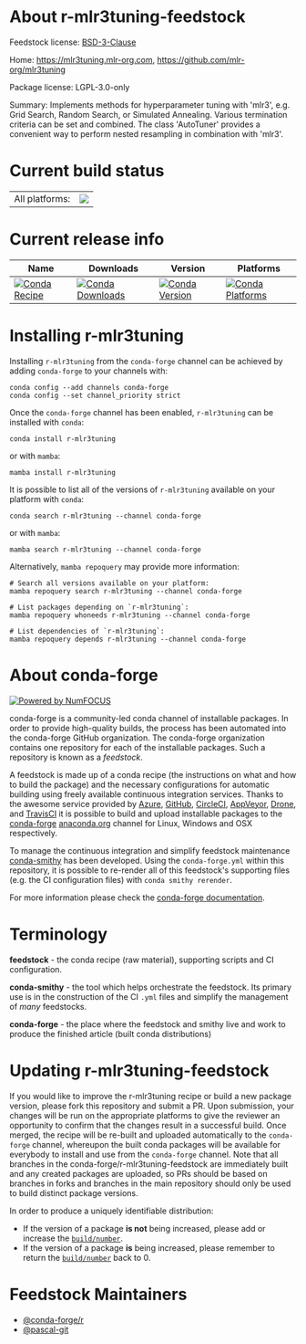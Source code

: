 About r-mlr3tuning-feedstock
============================

Feedstock license: [BSD-3-Clause](https://github.com/conda-forge/r-mlr3tuning-feedstock/blob/main/LICENSE.txt)

Home: https://mlr3tuning.mlr-org.com, https://github.com/mlr-org/mlr3tuning

Package license: LGPL-3.0-only

Summary: Implements methods for hyperparameter tuning with 'mlr3', e.g. Grid Search, Random Search, or Simulated Annealing. Various termination criteria can be set and combined.  The class 'AutoTuner' provides a convenient way to perform nested resampling in combination with 'mlr3'.

Current build status
====================


<table><tr><td>All platforms:</td>
    <td>
      <a href="https://dev.azure.com/conda-forge/feedstock-builds/_build/latest?definitionId=11731&branchName=main">
        <img src="https://dev.azure.com/conda-forge/feedstock-builds/_apis/build/status/r-mlr3tuning-feedstock?branchName=main">
      </a>
    </td>
  </tr>
</table>

Current release info
====================

| Name | Downloads | Version | Platforms |
| --- | --- | --- | --- |
| [![Conda Recipe](https://img.shields.io/badge/recipe-r--mlr3tuning-green.svg)](https://anaconda.org/conda-forge/r-mlr3tuning) | [![Conda Downloads](https://img.shields.io/conda/dn/conda-forge/r-mlr3tuning.svg)](https://anaconda.org/conda-forge/r-mlr3tuning) | [![Conda Version](https://img.shields.io/conda/vn/conda-forge/r-mlr3tuning.svg)](https://anaconda.org/conda-forge/r-mlr3tuning) | [![Conda Platforms](https://img.shields.io/conda/pn/conda-forge/r-mlr3tuning.svg)](https://anaconda.org/conda-forge/r-mlr3tuning) |

Installing r-mlr3tuning
=======================

Installing `r-mlr3tuning` from the `conda-forge` channel can be achieved by adding `conda-forge` to your channels with:

```
conda config --add channels conda-forge
conda config --set channel_priority strict
```

Once the `conda-forge` channel has been enabled, `r-mlr3tuning` can be installed with `conda`:

```
conda install r-mlr3tuning
```

or with `mamba`:

```
mamba install r-mlr3tuning
```

It is possible to list all of the versions of `r-mlr3tuning` available on your platform with `conda`:

```
conda search r-mlr3tuning --channel conda-forge
```

or with `mamba`:

```
mamba search r-mlr3tuning --channel conda-forge
```

Alternatively, `mamba repoquery` may provide more information:

```
# Search all versions available on your platform:
mamba repoquery search r-mlr3tuning --channel conda-forge

# List packages depending on `r-mlr3tuning`:
mamba repoquery whoneeds r-mlr3tuning --channel conda-forge

# List dependencies of `r-mlr3tuning`:
mamba repoquery depends r-mlr3tuning --channel conda-forge
```


About conda-forge
=================

[![Powered by
NumFOCUS](https://img.shields.io/badge/powered%20by-NumFOCUS-orange.svg?style=flat&colorA=E1523D&colorB=007D8A)](https://numfocus.org)

conda-forge is a community-led conda channel of installable packages.
In order to provide high-quality builds, the process has been automated into the
conda-forge GitHub organization. The conda-forge organization contains one repository
for each of the installable packages. Such a repository is known as a *feedstock*.

A feedstock is made up of a conda recipe (the instructions on what and how to build
the package) and the necessary configurations for automatic building using freely
available continuous integration services. Thanks to the awesome service provided by
[Azure](https://azure.microsoft.com/en-us/services/devops/), [GitHub](https://github.com/),
[CircleCI](https://circleci.com/), [AppVeyor](https://www.appveyor.com/),
[Drone](https://cloud.drone.io/welcome), and [TravisCI](https://travis-ci.com/)
it is possible to build and upload installable packages to the
[conda-forge](https://anaconda.org/conda-forge) [anaconda.org](https://anaconda.org/)
channel for Linux, Windows and OSX respectively.

To manage the continuous integration and simplify feedstock maintenance
[conda-smithy](https://github.com/conda-forge/conda-smithy) has been developed.
Using the ``conda-forge.yml`` within this repository, it is possible to re-render all of
this feedstock's supporting files (e.g. the CI configuration files) with ``conda smithy rerender``.

For more information please check the [conda-forge documentation](https://conda-forge.org/docs/).

Terminology
===========

**feedstock** - the conda recipe (raw material), supporting scripts and CI configuration.

**conda-smithy** - the tool which helps orchestrate the feedstock.
                   Its primary use is in the construction of the CI ``.yml`` files
                   and simplify the management of *many* feedstocks.

**conda-forge** - the place where the feedstock and smithy live and work to
                  produce the finished article (built conda distributions)


Updating r-mlr3tuning-feedstock
===============================

If you would like to improve the r-mlr3tuning recipe or build a new
package version, please fork this repository and submit a PR. Upon submission,
your changes will be run on the appropriate platforms to give the reviewer an
opportunity to confirm that the changes result in a successful build. Once
merged, the recipe will be re-built and uploaded automatically to the
`conda-forge` channel, whereupon the built conda packages will be available for
everybody to install and use from the `conda-forge` channel.
Note that all branches in the conda-forge/r-mlr3tuning-feedstock are
immediately built and any created packages are uploaded, so PRs should be based
on branches in forks and branches in the main repository should only be used to
build distinct package versions.

In order to produce a uniquely identifiable distribution:
 * If the version of a package **is not** being increased, please add or increase
   the [``build/number``](https://docs.conda.io/projects/conda-build/en/latest/resources/define-metadata.html#build-number-and-string).
 * If the version of a package **is** being increased, please remember to return
   the [``build/number``](https://docs.conda.io/projects/conda-build/en/latest/resources/define-metadata.html#build-number-and-string)
   back to 0.

Feedstock Maintainers
=====================

* [@conda-forge/r](https://github.com/orgs/conda-forge/teams/r/)
* [@pascal-git](https://github.com/pascal-git/)

